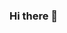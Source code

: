 ### Hi there 👋

<!--
**mose14real/mose14real** is a ✨ _special_ ✨ repository because its `README.md` (this file) appears on your GitHub profile.

[![@mose14real's Holopin board](https://holopin.me/mose14real)](https://holopin.io/@mose14real)
<iframe src="[![@mose14real's Holopin board](https://holopin.me/mose14real)](https://holopin.io/@mose14real)"></iframe>
Here are some ideas to get you started:

- 🔭 I’m currently working on ...
- 🌱 I’m currently learning ...
- 👯 I’m looking to collaborate on ...
- 🤔 I’m looking for help with ...
- 💬 Ask me about ...
- 📫 How to reach me: ...
- 😄 Pronouns: ...
- ⚡ Fun fact: ...
-->
